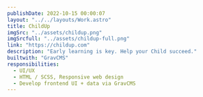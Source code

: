 ```yaml
---
publishDate: 2022-10-15 00:00:07
layout: "../../layouts/Work.astro"
title: ChildUp
imgSrc: "../assets/childup.png"
imgSrcfull: "../assets/childup-full.png"
link: "https://childup.com"
description: "Early learning is key. Help your Child succeed."
builtwith: "GravCMS"
responsibilities:
  - UI/UX
  - HTML / SCSS, Responsive web design
  - Develop frontend UI + data via GravCMS
---
```

